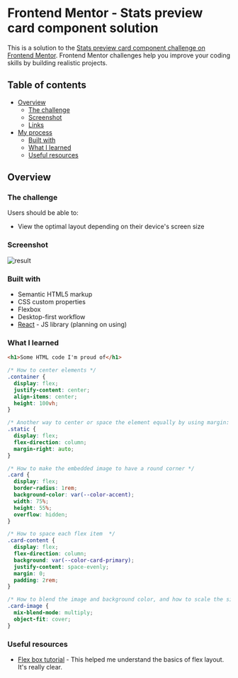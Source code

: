 # Frontend Mentor - Stats preview card component solution

This is a solution to the [Stats preview card component challenge on Frontend Mentor](https://www.frontendmentor.io/challenges/stats-preview-card-component-8JqbgoU62). Frontend Mentor challenges help you improve your coding skills by building realistic projects.

## Table of contents

- [Overview](#overview)
  - [The challenge](#the-challenge)
  - [Screenshot](#screenshot)
  - [Links](#links)
- [My process](#my-process)
  - [Built with](#built-with)
  - [What I learned](#what-i-learned)
  - [Useful resources](#useful-resources)

## Overview

### The challenge

Users should be able to:

- View the optimal layout depending on their device's screen size

### Screenshot

![result](result/desktop.jpg)

### Built with

- Semantic HTML5 markup
- CSS custom properties
- Flexbox
- Desktop-first workflow
- [React](https://reactjs.org/) - JS library (planning on using)

### What I learned

```html
<h1>Some HTML code I'm proud of</h1>
```

```css
/* How to center elements */
.container {
  display: flex;
  justify-content: center;
  align-items: center;
  height: 100vh;
}

/* Another way to center or space the element equally by using margin: auto */
.static {
  display: flex;
  flex-direction: column;
  margin-right: auto;
}

/* How to make the embedded image to have a round corner */
.card {
  display: flex;
  border-radius: 1rem;
  background-color: var(--color-accent);
  width: 75%;
  height: 55%;
  overflow: hidden;
}

/* How to space each flex item  */
.card-content {
  display: flex;
  flex-direction: column;
  background: var(--color-card-primary);
  justify-content: space-evenly;
  margin: 0;
  padding: 2rem;
}

/* How to blend the image and background color, and how to scale the size of the image */
.card-image {
  mix-blend-mode: multiply;
  object-fit: cover;
}
```

### Useful resources

- [Flex box tutorial](https://www.youtube.com/watch?v=fYq5PXgSsbE&t=376s) - This helped me understand the basics of flex layout. It's really clear.

